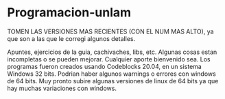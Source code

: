 # Programacion-unlam
TOMEN LAS VERSIONES MAS RECIENTES (CON EL NUM MAS ALTO), ya que son a las que le corregi algunos detalles.

Apuntes, ejercicios de la guia, cachivaches, libs, etc. 
Algunas cosas estan incompletas o se pueden mejorar. Cualquier aporte bienvenido sea.
Los programas fueron creados usando Codeblocks 20.04, en un sistema Windows 32 bits.
Podrian haber algunos warnings o errores con windows de 64 bits.
Muy pronto subire algunas versiones de linux de 64 bits ya que hay muchas variaciones con windows.


